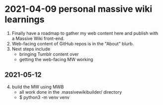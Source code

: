 # 2021-04-09 personal massive wiki learnings

1. Finally have a roadmap to gather my web content here and publish with a Massive Wiki front-end.
2. Web-facing content of GitHub repos is in the "About" blurb.
3. Next steps include
	- bringing Tumblr content over
	- getting the web-facing MW working

## 2021-05-12

4. build the MW using MWB
     - all work done in the .massivewikibuilder/ directory
	 - $ python3 -m venv venv
	 
